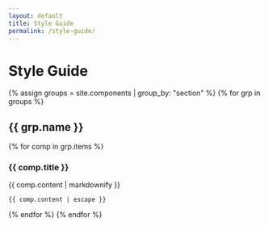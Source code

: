 ```yaml
---
layout: default
title: Style Guide
permalink: /style-guide/
---
```


<h1>Style Guide</h1>

{% assign groups = site.components | group_by: "section" %}
{% for grp in groups %}
  <h2>{{ grp.name }}</h2>
  {% for comp in grp.items %}
    <section class="sg-component">
      <h3>{{ comp.title }}</h3>
      <div class="sg-example">
        {{ comp.content | markdownify }}
      </div>
      <pre><code>{{ comp.content | escape }}</code></pre>
    </section>
  {% endfor %}
{% endfor %}
